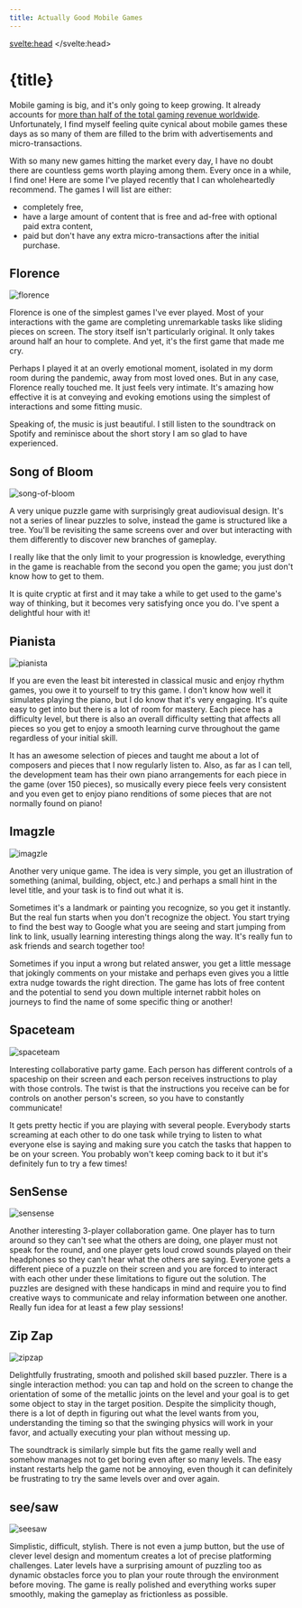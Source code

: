 ```yaml
---
title: Actually Good Mobile Games
---
```


<svelte:head>
	<title>Doga Tekin on Mobile Games</title>
	<base target="_blank">
</svelte:head>

# {title}

Mobile gaming is big, and it's only going to keep growing. It already accounts for [more than half of the total gaming revenue worldwide](https://www.statista.com/topics/1906/mobile-gaming/). Unfortunately, I find myself feeling quite cynical about mobile games these days as so many of them are filled to the brim with advertisements and micro-transactions.

With so many new games hitting the market every day, I have no doubt there are countless gems worth playing among them. Every once in a while, I find one! Here are some I've played recently that I can wholeheartedly recommend. The games I will list are either:

- completely free,
- have a large amount of content that is free and ad-free with optional paid extra content,
- paid but don't have any extra micro-transactions after the initial purchase.

## Florence

![florence](./assets/florence.jpg)

Florence is one of the simplest games I've ever played. Most of your interactions with the game are completing unremarkable tasks like sliding pieces on screen. The story itself isn't particularly original. It only takes around half an hour to complete. And yet, it's the first game that made me cry.

Perhaps I played it at an overly emotional moment, isolated in my dorm room during the pandemic, away from most loved ones. But in any case, Florence really touched me. It just feels very intimate. It's amazing how effective it is at conveying and evoking emotions using the simplest of interactions and some fitting music.

Speaking of, the music is just beautiful. I still listen to the soundtrack on Spotify and reminisce about the short story I am so glad to have experienced.

## Song of Bloom

![song-of-bloom](./assets/song-of-bloom.jpg)

A very unique puzzle game with surprisingly great audiovisual design. It's not a series of linear puzzles to solve, instead the game is structured like a tree. You'll be revisiting the same screens over and over but interacting with them differently to discover new branches of gameplay.

I really like that the only limit to your progression is knowledge, everything in the game is reachable from the second you open the game; you just don't know how to get to them.

It is quite cryptic at first and it may take a while to get used to the game's way of thinking, but it becomes very satisfying once you do. I've spent a delightful hour with it!

## Pianista

![pianista](./assets/pianista.jpg)

If you are even the least bit interested in classical music and enjoy rhythm games, you owe it to yourself to try this game. I don't know how well it simulates playing the piano, but I do know that it's very engaging. It's quite easy to get into but there is a lot of room for mastery. Each piece has a difficulty level, but there is also an overall difficulty setting that affects all pieces so you get to enjoy a smooth learning curve throughout the game regardless of your initial skill.

It has an awesome selection of pieces and taught me about a lot of composers and pieces that I now regularly listen to. Also, as far as I can tell, the development team has their own piano arrangements for each piece in the game (over 150 pieces), so musically every piece feels very consistent and you even get to enjoy piano renditions of some pieces that are not normally found on piano!

## Imagzle

![imagzle](./assets/imagzle.jpg)

Another very unique game. The idea is very simple, you get an illustration of something (animal, building, object, etc.) and perhaps a small hint in the level title, and your task is to find out what it is.

Sometimes it's a landmark or painting you recognize, so you get it instantly. But the real fun starts when you don't recognize the object. You start trying to find the best way to Google what you are seeing and start jumping from link to link, usually learning interesting things along the way. It's really fun to ask friends and search together too!

Sometimes if you input a wrong but related answer, you get a little message that jokingly comments on your mistake and perhaps even gives you a little extra nudge towards the right direction. The game has lots of free content and the potential to send you down multiple internet rabbit holes on journeys to find the name of some specific thing or another!

## Spaceteam

![spaceteam](./assets/spaceteam.jpg)

Interesting collaborative party game. Each person has different controls of a spaceship on their screen and each person receives instructions to play with those controls. The twist is that the instructions you receive can be for controls on another person's screen, so you have to constantly communicate!

It gets pretty hectic if you are playing with several people. Everybody starts screaming at each other to do one task while trying to listen to what everyone else is saying and making sure you catch the tasks that happen to be on your screen. You probably won't keep coming back to it but it's definitely fun to try a few times!

## SenSense

![sensense](./assets/sensense.png)

Another interesting 3-player collaboration game. One player has to turn around so they can't see what the others are doing, one player must not speak for the round, and one player gets loud crowd sounds played on their headphones so they can't hear what the others are saying. Everyone gets a different piece of a puzzle on their screen and you are forced to interact with each other under these limitations to figure out the solution. The puzzles are designed with these handicaps in mind and require you to find creative ways to communicate and relay information between one another. Really fun idea for at least a few play sessions!

## Zip Zap

![zipzap](./assets/zipzap.jpg)

Delightfully frustrating, smooth and polished skill based puzzler. There is a single interaction method: you can tap and hold on the screen to change the orientation of some of the metallic joints on the level and your goal is to get some object to stay in the target position. Despite the simplicity though, there is a lot of depth in figuring out what the level wants from you, understanding the timing so that the swinging physics will work in your favor, and actually executing your plan without messing up.

The soundtrack is similarly simple but fits the game really well and somehow manages not to get boring even after so many levels. The easy instant restarts help the game not be annoying, even though it can definitely be frustrating to try the same levels over and over again.

## see/saw

![seesaw](./assets/seesaw.jpg)

Simplistic, difficult, stylish. There is not even a jump button, but the use of clever level design and momentum creates a lot of precise platforming challenges. Later levels have a surprising amount of puzzling too as dynamic obstacles force you to plan your route through the environment before moving. The game is really polished and everything works super smoothly, making the gameplay as frictionless as possible.